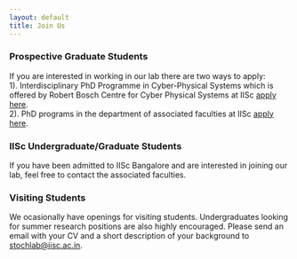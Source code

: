 ```yaml
---
layout: default
title: Join Us
---
```



### Prospective Graduate Students
If you are interested in working in our lab there are two ways to apply: <br/>
1). Interdisciplinary PhD Programme in Cyber-Physical Systems which is offered by Robert Bosch Centre for Cyber Physical Systems at IISc [apply here](https://cps.iisc.ac.in/how-to-apply/).<br/>
2). PhD programs in the department of associated faculties at IISc [apply here](https://admissions.iisc.ac.in/Web/SelectUGPG.aspx).

### IISc Undergraduate/Graduate Students
If you have been admitted to IISc Bangalore and are interested in joining our lab, feel free to contact the associated faculties.

### Visiting Students 
We ocasionally have openings for visiting students. Undergraduates looking for summer research positions are also highly encouraged. Please send an email with your CV and a short description of your background to stochlab@iisc.ac.in.
